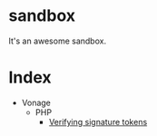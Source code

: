 # sandbox

It's an awesome sandbox.

# Index

- Vonage
  - PHP
    - [Verifying signature tokens](vonage/php/verify-signature)
